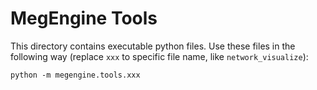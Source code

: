 # MegEngine Tools

This directory contains executable python files.
Use these files in the following way (replace `xxx` to specific file name, like `network_visualize`):

```
python -m megengine.tools.xxx
```